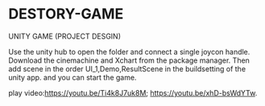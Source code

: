 # DESTORY-GAME
UNITY GAME (PROJECT DESGIN)

Use the unity hub to open the folder and connect a single joycon handle. Download the cinemachine and Xchart from the package manager.
Then add scene in the order UI_1,Demo,ResultScene in the buildsetting of the unity app. and you can start the game.

play video:https://youtu.be/Ti4k8J7uk8M;
           https://youtu.be/xhD-bsWdYTw.
